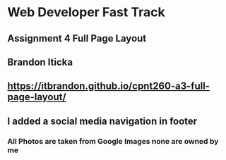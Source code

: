 # Web Developer Fast Track

## Assignment 4 Full Page Layout

## Brandon Iticka

## https://itbrandon.github.io/cpnt260-a3-full-page-layout/

## I added a social media navigation in footer

### All Photos are taken from Google Images none are owned by me